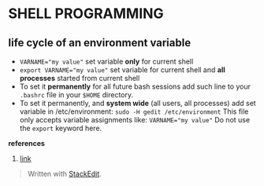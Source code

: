 

# SHELL PROGRAMMING
## life cycle of an environment variable
- `VARNAME="my value"` set variable **only** for current shell
- `export VARNAME="my value"`  set variable for current shell and **all processes** started from current shell
- To set it **permanently** for all future bash sessions add such line to your `.bashrc` file in your `$HOME` directory.
- To set it permanently, and **system wide** (all users, all processes) add set variable in /etc/environment: `sudo -H gedit /etc/environment` This file only accepts variable assignments like:
`VARNAME="my value"` Do not use the `export` keyword here.

**references**
1. [link](https://askubuntu.com/questions/58814/how-do-i-add-environment-variables)


> Written with [StackEdit](https://stackedit.io/).
<!--stackedit_data:
eyJoaXN0b3J5IjpbMTgxODI3ODc1OF19
-->
